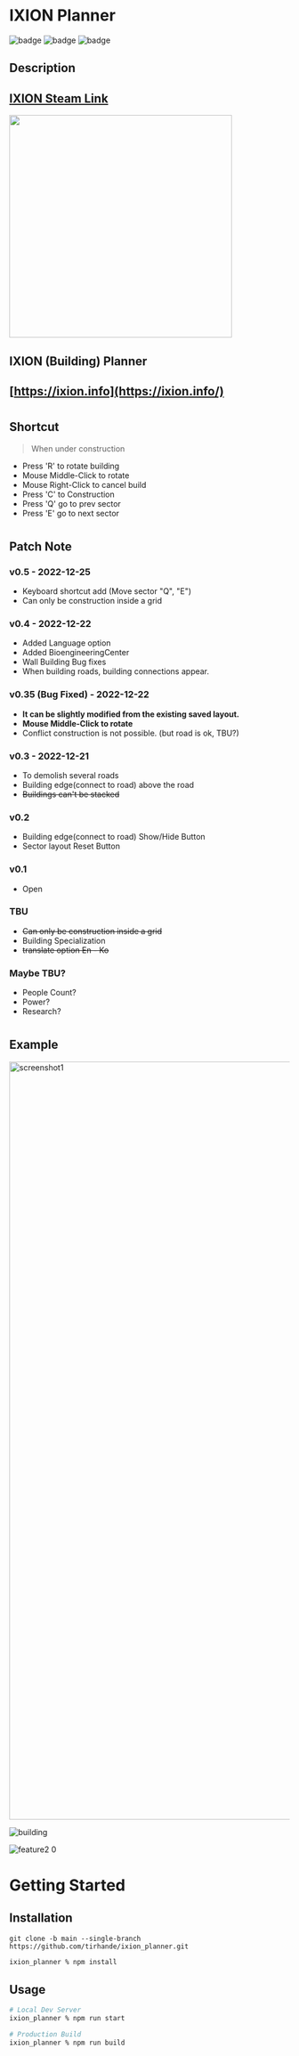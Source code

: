 # IXION Planner
![badge](https://img.shields.io/badge/React-61dafb?logo=React&logoColor=white&style=flat-square)
![badge](https://shields.io/badge/TypeScript-3178C6?logo=TypeScript&logoColor=FFF&style=flat-square)
![badge](https://img.shields.io/badge/npm-CB3837?logo=npm&logoColor=white&style=flat-square)

## **Description**
## [IXION Steam Link](https://store.steampowered.com/app/1113120/IXION/)
<a href="https://store.steampowered.com/app/1113120/IXION/">
<img src="https://user-images.githubusercontent.com/74575497/209123253-fe496d6d-efae-4c07-a6e4-97f07383c3f0.png" width=400>
</a>

## IXION (Building) Planner
## [https://ixion.info](https://ixion.info/)

#
## **Shortcut**
> When under construction

- Press 'R' to rotate building
- Mouse Middle-Click to rotate
- Mouse Right-Click to cancel build
- Press 'C' to Construction
- Press 'Q' go to prev sector
- Press 'E' go to next sector

#
## **Patch Note**
### v0.5 - 2022-12-25
  - Keyboard shortcut add (Move sector "Q", "E")
  - Can only be construction inside a grid
### v0.4 - 2022-12-22
  - Added Language option
  - Added BioengineeringCenter
  - Wall Building Bug fixes
  - When building roads, building connections appear.

### v0.35 (Bug Fixed) - 2022-12-22
  - **It can be slightly modified from the existing saved layout.**
  - **Mouse Middle-Click to rotate**
  - Conflict construction is not possible. (but road is ok, TBU?)

### v0.3 - 2022-12-21
  - To demolish several roads
  - Building edge(connect to road) above the road
  - ~~Buildings can't be stacked~~

### v0.2
  - Building edge(connect to road) Show/Hide Button
  - Sector layout Reset Button

### v0.1
  - Open
  

### TBU
- ~~Can only be construction inside a grid~~
- Building Specialization
- ~~translate option En - Ko~~

### Maybe TBU?
- People Count?
- Power?
- Research?

#
## **Example**

<img width="1362" alt="screenshot1" src="https://user-images.githubusercontent.com/74575497/208804762-9e15b42e-b2ef-4386-a260-a808fb836838.png">

![building](https://user-images.githubusercontent.com/74575497/208804775-55a65439-e798-43b4-87b3-e6e5db7df577.gif)

![feature2 0](https://user-images.githubusercontent.com/74575497/208804769-3dba1fec-4540-495e-b98a-3d5127f97076.gif)

# Getting Started
## Installation
```git
git clone -b main --single-branch https://github.com/tirhande/ixion_planner.git
```
```sh
ixion_planner % npm install
```
## Usage
```sh
# Local Dev Server
ixion_planner % npm run start

# Production Build
ixion_planner % npm run build
```